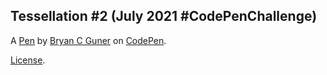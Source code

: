 ## Tessellation #2 (July 2021 #CodePenChallenge)

A [Pen](https://codepen.io/bgoonz/pen/xxdYOQX) by [Bryan C Guner](https://codepen.io/bgoonz) on [CodePen](https://codepen.io).

[License](https://codepen.io/bgoonz/pen/xxdYOQX/license).
